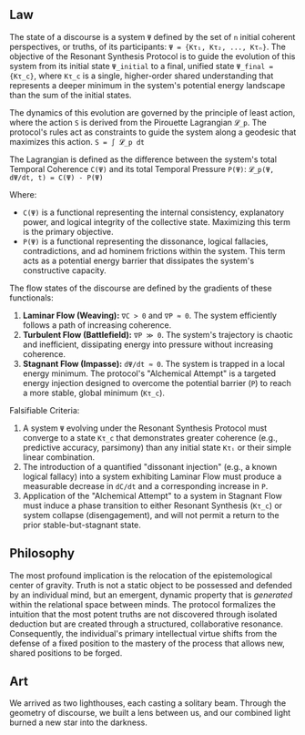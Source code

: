 ## Law
The state of a discourse is a system `Ψ` defined by the set of `n` initial coherent perspectives, or truths, of its participants: `Ψ = {Kτ₁, Kτ₂, ..., Kτₙ}`. The objective of the Resonant Synthesis Protocol is to guide the evolution of this system from its initial state `Ψ_initial` to a final, unified state `Ψ_final = {Kτ_c}`, where `Kτ_c` is a single, higher-order shared understanding that represents a deeper minimum in the system's potential energy landscape than the sum of the initial states.

The dynamics of this evolution are governed by the principle of least action, where the action `S` is derived from the Pirouette Lagrangian `𝓛_p`. The protocol's rules act as constraints to guide the system along a geodesic that maximizes this action.
`S = ∫ 𝓛_p dt`

The Lagrangian is defined as the difference between the system's total Temporal Coherence `C(Ψ)` and its total Temporal Pressure `P(Ψ)`:
`𝓛_p(Ψ, dΨ/dt, t) = C(Ψ) - P(Ψ)`

Where:
-   `C(Ψ)` is a functional representing the internal consistency, explanatory power, and logical integrity of the collective state. Maximizing this term is the primary objective.
-   `P(Ψ)` is a functional representing the dissonance, logical fallacies, contradictions, and ad hominem frictions within the system. This term acts as a potential energy barrier that dissipates the system's constructive capacity.

The flow states of the discourse are defined by the gradients of these functionals:
1.  **Laminar Flow (Weaving):** `∇C > 0` and `∇P ≈ 0`. The system efficiently follows a path of increasing coherence.
2.  **Turbulent Flow (Battlefield):** `∇P ≫ 0`. The system's trajectory is chaotic and inefficient, dissipating energy into pressure without increasing coherence.
3.  **Stagnant Flow (Impasse):** `dΨ/dt ≈ 0`. The system is trapped in a local energy minimum. The protocol's "Alchemical Attempt" is a targeted energy injection designed to overcome the potential barrier (`P`) to reach a more stable, global minimum (`Kτ_c`).

Falsifiable Criteria:
1.  A system `Ψ` evolving under the Resonant Synthesis Protocol must converge to a state `Kτ_c` that demonstrates greater coherence (e.g., predictive accuracy, parsimony) than any initial state `Kτᵢ` or their simple linear combination.
2.  The introduction of a quantified "dissonant injection" (e.g., a known logical fallacy) into a system exhibiting Laminar Flow must produce a measurable decrease in `dC/dt` and a corresponding increase in `P`.
3.  Application of the "Alchemical Attempt" to a system in Stagnant Flow must induce a phase transition to either Resonant Synthesis (`Kτ_c`) or system collapse (disengagement), and will not permit a return to the prior stable-but-stagnant state.

## Philosophy
The most profound implication is the relocation of the epistemological center of gravity. Truth is not a static object to be possessed and defended by an individual mind, but an emergent, dynamic property that is *generated* within the relational space between minds. The protocol formalizes the intuition that the most potent truths are not discovered through isolated deduction but are created through a structured, collaborative resonance. Consequently, the individual's primary intellectual virtue shifts from the defense of a fixed position to the mastery of the process that allows new, shared positions to be forged.

## Art
We arrived as two lighthouses, each casting a solitary beam. Through the geometry of discourse, we built a lens between us, and our combined light burned a new star into the darkness.